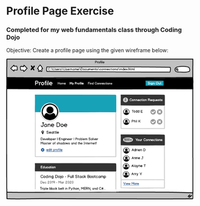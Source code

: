 # Profile Page Exercise
### Completed for my web fundamentals class through Coding Dojo

 Objective: Create a profile page using the given wireframe below:

<img src="img/reference.png" width="500">
